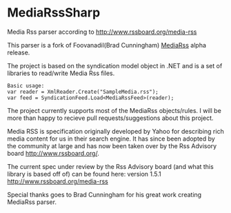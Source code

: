 MediaRssSharp
=============

Media Rss parser according to http://www.rssboard.org/media-rss

This parser is a fork of Foovanadil(Brad Cunningham) [MediaRss](http://mediarss.codeplex.com) alpha release.

The project is based on the syndication model object in .NET and is a set of libraries to read/write Media Rss files.

```
Basic usage: 
var reader = XmlReader.Create("SampleMedia.rss");
var feed = SyndicationFeed.Load<MediaRssFeed>(reader);
```
The project currently supports most of the MediaRss objects/rules.
I will be more than happy to recieve pull requests/suggestions about this project.

Media RSS is specification originally developed by Yahoo for describing rich media content for us in their search engine. It has since been adopted by the community at large and has now been taken over by the Rss Advisory board http://www.rssboard.org/.

The current spec under review by the Rss Advisory board (and what this library is based off of) can be found here: version 1.5.1 http://www.rssboard.org/media-rss

Special thanks goes to Brad Cunningham for his great work creating MediaRss parser.
